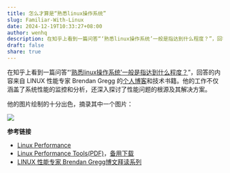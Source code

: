 ```yaml
---
title: 怎么才算是“熟悉linux操作系统”
slug: Familiar-With-Linux
date: 2024-12-19T10:33:27+08:00
author: wenhq
description: 在知乎上看到一篇问答“‘熟悉linux操作系统’一般是指达到什么程度？”，回答的内容蛮好的。
draft: false
share: true
---
```

在知乎上看到一篇问答“‘[熟悉linux操作系统’一般是指达到什么程度？](https://www.zhihu.com/question/517101428/answer/3113852740)”，回答的内容来自 LINUX 性能专家 Brendan Gregg 的[个人博客](https://www.brendangregg.com/)和技术书籍。他的工作不仅涵盖了系统性能的监控和分析，还深入探讨了性能问题的根源及其解决方案。

他的图片绘制的十分出色，摘录其中一个图片：

![](https://static.binwh.com/img/2024/12/18/linux_observability_tools.png)

**参考链接**
- [Linux Performance](https://www.brendangregg.com/linuxperf.html)
- [Linux Performance Tools(PDF)](http://events17.linuxfoundation.org/sites/events/files/slides/LinuxPerfTools_0.pdf)，[备用下载](https://static.binwh.com/img/2024/12/18/LinuxPerfTools.pdf)
- [LINUX 性能专家 Brendan Gregg博文拜读系列](https://cloud.tencent.com/developer/article/2406946)
